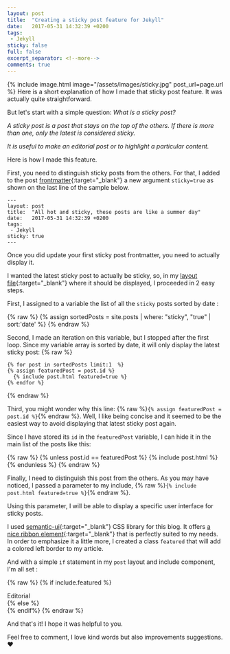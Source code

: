 ```yaml
---
layout: post
title:  "Creating a sticky post feature for Jekyll"
date:   2017-05-31 14:32:39 +0200
tags:
 - Jekyll
sticky: false
full: false
excerpt_separator: <!--more-->
comments: true
---
```

{% include image.html image="/assets/images/sticky.jpg" post_url=page.url %}
Here is a short explanation of how I made that sticky post feature. It was actually quite straightforward.

But let's start with a simple question: *What is a sticky post?*

*A sticky post is a post that stays on the top of the others. If there is more than one, only the latest is considered sticky.*

*It is useful to make an editorial post or to highlight a particular content.*

Here is how I made this feature.

First, you need to distinguish sticky posts from the others. For that, I added <!--more-->to the post [frontmatter](https://jekyllrb.com/docs/frontmatter/){:target="_blank"} a new argument `sticky=true` as shown on the last line of the sample below.


    ---
    layout: post
    title:  "All hot and sticky, these posts are like a summer day"
    date:   2017-05-31 14:32:39 +0200
    tags:
     - Jekyll
    sticky: true
    ---

Once you did update your first sticky post frontmatter, you need to actually display it.

I wanted the latest sticky post to actually be sticky, so, in my [layout file](https://github.com/Neatastic/neatastic.github.io/blob/master/index.html){:target="_blank"} where it should be displayed, I proceeded in 2 easy steps.

First, I assigned to a variable the list of all the `sticky` posts sorted by date :

{% raw  %}
    {% assign sortedPosts = site.posts | where: "sticky", "true" | sort:'date' %}
{% endraw %}

Second, I made an iteration on this variable, but I stopped after the first loop. Since my variable array is sorted by date, it will only display the latest sticky post:
{% raw  %}

    {% for post in sortedPosts limit:1  %}
    {% assign featuredPost = post.id %}
      {% include post.html featured=true %}
    {% endfor %}
{% endraw %}

Third, you might wonder why this line: {% raw  %}`{% assign featuredPost = post.id %}`{% endraw %}. Well, I like being concise and it seemed to be the easiest way to avoid displaying that latest sticky post again.

Since I have stored its `id` in the `featuredPost` variable, I can hide it in the main list of the posts like this:

{% raw  %}
    {% unless post.id == featuredPost %}
    {% include post.html %}
    {% endunless %}
{% endraw %}

Finally, I need to distinguish this post from the others. As you may have noticed, I passed a parameter to my include, {% raw  %}`{% include post.html featured=true %}`{% endraw %}.

Using this parameter, I will be able to display a specific user interface for sticky posts.

I used [semantic-ui](https://semantic-ui.com/){:target="_blank"} CSS library for this blog. It offers [a nice ribbon element](https://semantic-ui.com/elements/label.html#ribbon){:target="_blank"} that is perfectly suited to my needs. In order to emphasize it a little more, I created a class `featured` that will add a colored left border to my article.

And with a simple `if` statement in my `post` layout and include component, I'm all set :

{% raw  %}
    {% if include.featured %}
    <article class="ui segment featured">
    <div class="ui featured right ribbon label">Editorial</div>
    {% else %}
    <article class="ui segment">
    {% endif%}
{% endraw %}


And that's it! I hope it was helpful to you.

Feel free to comment, I love kind words but also improvements suggestions. :heart:
